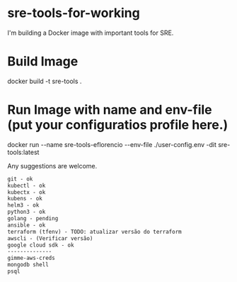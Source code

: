 # sre-tools-for-working
I'm building a Docker image with important tools for SRE.
# Build Image 
docker build -t sre-tools .
# Run Image with name and env-file (put your configuratios profile here.)
docker run --name sre-tools-eflorencio --env-file ./user-config.env -dit sre-tools:latest

Any suggestions are welcome.

```html
git - ok
kubectl - ok
kubectx - ok
kubens - ok
helm3 - ok
python3 - ok
golang - pending
ansible - ok
terraform (tfenv) - TODO: atualizar versão do terraform
awscli - (Verificar versão)
google cloud sdk - ok
--------------
gimme-aws-creds
mongodb shell
psql
```



